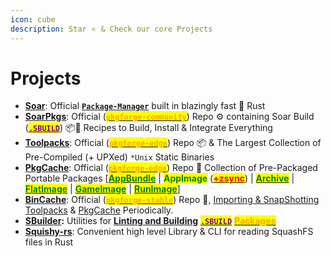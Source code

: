 ```yaml
---
icon: cube
description: Star ⭐ & Check our core Projects
---
```


# Projects



* [**Soar**](https://github.com/pkgforge/soar): Official [**`Package-Manager`**](https://soar.qaidvoid.dev/) built in blazingly fast 🦀 Rust
* [**SoarPkgs**](https://github.com/pkgforge/soarpkgs): Official ([<mark style="color:orange;">**`pkgforge-community`**</mark>](../../pkgforge-community.md)) Repo ⚙️ containing Soar Build ([<mark style="color:purple;">**`.SBUILD`**</mark>](broken-reference)) 📦📀 Recipes to Build, Install & Integrate Everything
* [**Toolpacks**](https://github.com/Azathothas/Toolpacks): Official ([<mark style="color:orange;">**`pkgforge-edge`**</mark>](../../../repositories/pkgforge-edge/)) Repo 📦 & The Largest Collection of Pre-Compiled (+ UPXed) `*Unix` Static Binaries
* [**PkgCache**](https://github.com/pkgforge/pkgcache): Official ([<mark style="color:orange;">**`pkgforge-edge`**</mark>](../../../repositories/pkgforge-edge/)) Repo 📀 Collection of Pre-Packaged Portable Packages \[[<mark style="color:green;">**AppBundle**</mark>](../../../formats/packages/appbundle/) | <mark style="color:green;">**AppImage**</mark> ([<mark style="color:red;">**+zsync**</mark>](../../../formats/packages/errors-and-quirks/zsync.md)) | [<mark style="color:green;">**Archive**</mark>](../../../formats/packages/archive-tbd/) | [<mark style="color:green;">**FlatImage**</mark>](../../../formats/packages/flatimage/) | [<mark style="color:green;">**GameImage**</mark>](../../../formats/packages/gameimage-tbd/) | [<mark style="color:green;">**RunImage**</mark>](../../../formats/packages/runimage-tbd/)]
* [**BinCache**](https://github.com/pkgforge/bincache): Official ([<mark style="color:orange;">**`pkgforge-stable`**</mark>](../../../repositories/pkgforge-stable/)) Repo 📀, [Importing & SnapShotting](https://github.com/Azathothas/Toolpacks-BinCache-Importer) [Toolpacks](https://huggingface.co/datasets/pkgforge/bincache) & [PkgCache](https://huggingface.co/datasets/pkgforge/pkgcache) Periodically.
* [**SBuilder**](https://github.com/pkgforge/sbuilder)**:** Utilities for [**Linting and Building**](../../../sbuild/instructions/) [<mark style="color:purple;">**`.SBUILD`**</mark>](broken-reference) [<mark style="color:orange;">**Packages**</mark>](soarpkgs/)
* [**Squishy-rs**](https://github.com/pkgforge/squishy-rs): Convenient high level Library & CLI for reading SquashFS files in Rust
